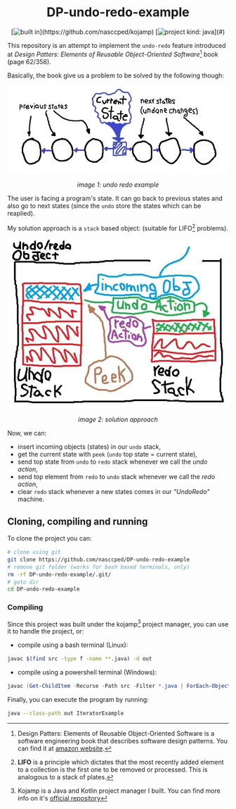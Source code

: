 <div align="center">

DP-undo-redo-example
====================

[![built in](https://img.shields.io/badge/built_in-kojamp_0.1.1-blue?)](https://github.com/nasccped/kojamp)
[![project kind: java](https://img.shields.io/badge/project_kind-java-orange?)](#)

</div>

This repository is an attempt to implement the `undo-redo` feature
introduced at _Design Patters: Elements of Reusable Object-Oriented
Software_[^design-patterns-book] book (page 62/358).

Basically, the book give us a problem to be solved by the following
though:

<div align="center" id="image-01">

![image 1: undo redo example](./images/undo-redo-example.jpg)

_image 1: undo redo example_

</div>

The user is facing a program's state. It can go back to previous
states and also go to next states (since the `undo` store the states
which can be reaplied).

My solution approach is a `stack` based object: (suitable for
LIFO[^lifo] problems).

<div align="center" id="image-02">

![image 2: solution approach](./images/solution-approach.jpg)

_image 2: solution approach_

</div>

Now, we can:
- insert incoming objects (states) in our `undo` stack,
- get the current state with `peek` (`undo` top state = current
  state),
- send top state from `undo` to `redo` stack whenever we call the
  _undo action_,
- send top element from `redo` to `undo` stack whenever we call the
  _redo action_,
- clear `redo` stack whenever a new states comes in our _"UndoRedo"_
  machine.

## Cloning, compiling and running

To clone the project you can:

```sh
# clone using git
git clone https://github.com/nasccped/DP-undo-redo-example
# remove git folder (works for bash based terminals, only)
rm -rf DP-undo-redo-example/.git/
# goto dir
cd DP-undo-redo-example
```

### Compiling

Since this project was built under the kojamp[^kojamp] project
manager, you can use it to handle the project, or:

- compile using a bash terminal (Linux):
```sh
javac $(find src -type f -name **.java) -d out
```
- compile using a powershell terminal (Windows):
```powershell
javac (Get-ChildItem -Recurse -Path src -Filter *.java | ForEach-Object { $_.FullName }) -d out
```

Finally, you can execute the program by running:
```sh
java --class-path out IteratorExample
```

[^design-patterns-book]: Design Patters: Elements of Reusable
  Object-Oriented Software is a software engineering book that
  describes software design patterns. You can find it at
  [amazon website](https://www.amazon.com/Design-Patterns-Elements-Reusable-Object-Oriented/dp/0201633612).

[^lifo]: **LIFO** is a principle which dictates that the most
  recently added element to a collection is the first one to be
  removed or processed. This is analogous to a stack of plates.

[^kojamp]: Kojamp is a Java and Kotlin project manager I built. You
  can find more info on it's
  [official repository](https://github.com/nasccped/kojamp)
